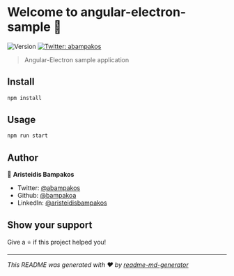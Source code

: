 # Welcome to angular-electron-sample 👋
![Version](https://img.shields.io/badge/version-0.0.0-blue.svg?cacheSeconds=2592000)
[![Twitter: abampakos](https://img.shields.io/twitter/follow/abampakos.svg?style=social)](https://twitter.com/abampakos)

> Angular-Electron sample application

## Install

```sh
npm install
```

## Usage

```sh
npm run start
```

## Author

👤 **Aristeidis Bampakos**

* Twitter: [@abampakos](https://twitter.com/abampakos)
* Github: [@bampakoa](https://github.com/bampakoa)
* LinkedIn: [@aristeidisbampakos](https://linkedin.com/in/aristeidisbampakos)

## Show your support

Give a ⭐️ if this project helped you!


***
_This README was generated with ❤️ by [readme-md-generator](https://github.com/kefranabg/readme-md-generator)_